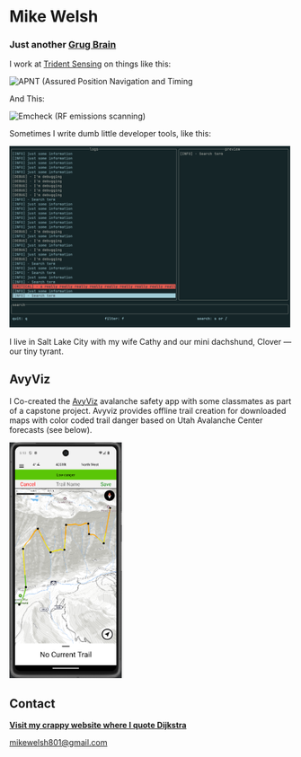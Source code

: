 # Mike Welsh
### Just another [Grug Brain](https://grugbrain.dev/)

I work at [Trident Sensing](https://www.tridentsensing.com/) on things like this:

 <img src="https://www.tridentsensing.com/_assets/v10/a2977ba8027616997972c82bec7e206fb4e4d5a3.png?w=1536" alt="APNT (Assured Position Navigation and Timing" width="500">
 
And This:

 <img src="https://www.tridentsensing.com/_assets/v10/442d6826903a357697198e72602941e79e12289c.png" alt="Emcheck (RF emissions scanning)" width="500">

Sometimes I write dumb little developer tools, like this:

<img src="https://github.com/MikeWelsh801/log_view/raw/main/screenshots/main_view.png" alt="Log viewer" width="500">

I live in Salt Lake City with my wife Cathy and our mini dachshund, Clover — our tiny tyrant.

## AvyViz
I Co-created the [AvyViz](https://github.com/MikeWelsh801/avyviz) avalanche safety app with some classmates as part of a capstone project. Avyviz provides offline trail creation for downloaded maps with color coded trail danger based on Utah Avalanche Center forecasts (see below).

<img src="Trail_Color.png" alt="Activity One" width="200"/>

## Contact
**[Visit my crappy website where I quote Dijkstra](http://mikewelsh.web.app)**

mikewelsh801@gmail.com

<!---
MikeWelsh801/MikeWelsh801 is a ✨ special ✨ repository because its `README.md` (this file) appears on your GitHub profile.
You can click the Preview link to take a look at your changes.
--->
